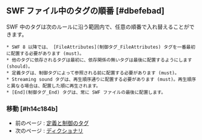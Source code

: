 ## SWF ファイル中のタグの順番 [#dbefebad]

SWF 中のタグは次のルールに沿う範囲内で、任意の順番で入れ替えることができます。

    * SWF 8 以降では、 [FileAttributes](制御タグ_FileAttributes) タグを一番最初に配置する必要があります (must)。
    * 他のタグに依存されるタグは最初に、依存関係の無いタグは最後に配置するようにします (should)。
    * 定義タグは、制御タグによって参照される前に配置する必要があります (must)。
    * Streaming sound タグは、再生順序通りに配置する必要があります (must)。再生順序と異なる場合は、配置した順に再生されます。
    * [End](制御タグ_End) タグは、常に SWF ファイルの最後に配置します。

### 移動 [#h14c184b]
* 前のページ : [定義と制御のタグ](SWFの構造要約_定義と制御のタグ)
* 次のページ : [ディクショナリ](SWFの構造要約_ディクショナリ)
